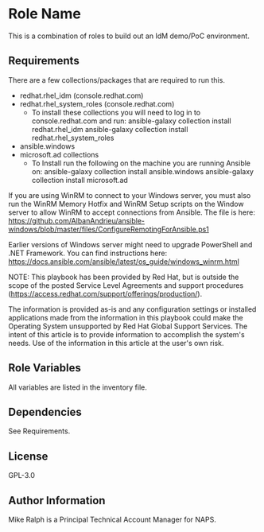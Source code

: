 Role Name
=========

This is a combination of roles to build out an IdM demo/PoC environment.

Requirements
------------

There are a few collections/packages that are required to run this.
  - redhat.rhel_idm (console.redhat.com)
  - redhat.rhel_system_roles (console.redhat.com)
    - To install these collections you will need to log in to console.redhat.com and run:
      ansible-galaxy collection install redhat.rhel_idm
      ansible-galaxy collection install redhat.rhel_system_roles
  - ansible.windows
  - microsoft.ad collections
    - To Install run the following on the machine you are running Ansible on:
      ansible-galaxy collection install ansible.windows
      ansible-galaxy collection install microsoft.ad

If you are using WinRM to connect to your Windows server, you must also run the WinRM Memory Hotfix and WinRM Setup scripts on the Window server to allow WinRM to accept connections from Ansible.
The file is here: https://github.com/AlbanAndrieu/ansible-windows/blob/master/files/ConfigureRemotingForAnsible.ps1

Earlier versions of Windows server might need to upgrade PowerShell and .NET Framework. You can find instructions here: https://docs.ansible.com/ansible/latest/os_guide/windows_winrm.html

NOTE:
This playbook has been provided by Red Hat, but is outside the scope of the posted Service Level Agreements and support procedures (https://access.redhat.com/support/offerings/production/). 

The information is provided as-is and any configuration settings or installed applications made from the information in this playbook could make the Operating System unsupported by Red Hat Global Support Services. The intent of this article is to provide information to accomplish the system's needs. Use of the information in this article at the user's own risk.


Role Variables
--------------

All variables are listed in the inventory file.

Dependencies
------------

See Requirements.

License
-------

GPL-3.0

Author Information
------------------

Mike Ralph is a Principal Technical Account Manager for NAPS.
